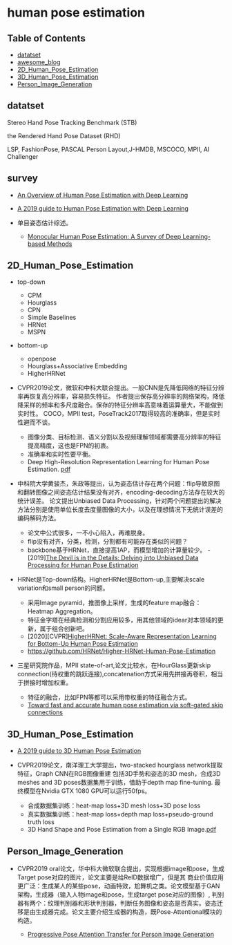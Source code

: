 # human pose estimation

## Table of Contents

- [datatset](#datatset)
- [awesome_blog](#awesome_blog)
- [2D_Human_Pose_Estimation](#2D_Human_Pose_Estimation)
- [3D_Human_Pose_Estimation](#3D_Human_Pose_Estimation)
- [Person_Image_Generation](#Person_Image_Generation)

## datatset

Stereo Hand Pose Tracking Benchmark (STB)

the Rendered Hand Pose Dataset (RHD)

LSP, FashionPose, PASCAL Person Layout,J-HMDB, MSCOCO, MPII, AI Challenger

## survey

- [An Overview of Human Pose Estimation with Deep Learning](https://medium.com/beyondminds/an-overview-of-human-pose-estimation-with-deep-learning-d49eb656739b)
- [A 2019 guide to Human Pose Estimation with Deep Learning](https://nanonets.com/blog/human-pose-estimation-2d-guide/)

- 单目姿态估计综述。
  - [Monocular Human Pose Estimation: A Survey of Deep Learning-based Methods](https://arxiv.org/pdf/2006.01423.pdf)

## 2D_Human_Pose_Estimation

- top-down
  - CPM
  - Hourglass
  - CPN
  - Simple Baselines
  - HRNet
  - MSPN
- bottom-up
  - openpose
  - Hourglass+Associative Embedding
  - HigherHRNet

- CVPR2019论文，微软和中科大联合提出。一般CNN是先降低网络的特征分辨率再恢复高分辨率，容易损失特征。
作者提出保存高分辨率的网络架构，降低降采样的频率和多尺度融合。保存的特征分辨率高意味着运算量大，不能做到实时性。
COCO，MPII test，PoseTrack2017取得较高的准确率，但是实时性避而不谈。
  - 图像分类、目标检测、语义分割以及视频理解领域都需要高分辨率的特征提高精度，这也是FPN的初衷。
  - 准确率和实时性要平衡。
  - Deep High-Resolution Representation Learning for Human Pose Estimation. [pdf](http://cn.arxiv.org/pdf/1902.09212.pdf)

- 中科院大学黄骏杰，朱政等提出，认为姿态估计存在两个问题：flip导致原图和翻转图像之间姿态估计结果没有对齐，encoding-decoding方法存在较大的统计误差。
论文提出Unbiased Data Processing，针对两个问题提出的解决方法分别是使用单位长度去度量图像的大小，以及在理想情况下无统计误差的编码解码方法。
  - 论文中公式很多，一不小心陷入，再难脱身。
  - flip没有对齐，分类，检测，分割都有可能存在类似的问题？
  - backbone基于HRNet，直接提高1AP，而模型增加的计算量较少。
  -[2019][The Devil is in the Details: Delving into Unbiased Data Processing for Human Pose Estimation](https://128.84.21.199/pdf/1911.07524.pdf)

- HRNet是Top-down结构。HigherHRNet是Bottom-up,主要解决scale variation和small person的问题。
  - 采用Image pyramid，推图像上采样，生成的feature map融合：Heatmap Aggregation。
  - 特征金字塔在经典检测和分割应用较多，用其他领域的idear对本领域的更新，属于组合创新吧。
  - [2020][CVPR][HigherHRNet: Scale-Aware Representation Learning for Bottom-Up Human Pose Estimation](https://arxiv.org/pdf/1908.10357.pdf)
  - <https://github.com/HRNet/Higher-HRNet-Human-Pose-Estimation>

- 三星研究院作品，MPII state-of-art,论文比较水，在HourGlass更新skip connection(待权重的跳跃连接),concatenation方式采用先拼接再卷积，相当于拼接时增加权重。
  - 特征的融合，比如FPN等都可以采用带权重的特征融合方式。
  - [Toward fast and accurate human pose estimation via soft-gated skip connections](https://arxiv.org/pdf/2002.11098v1.pdf)

## 3D_Human_Pose_Estimation

- [A 2019 guide to 3D Human Pose Estimation](https://blog.nanonets.com/human-pose-estimation-3d-guide/)

- CVPR2019论文，南洋理工大学提出，two-stacked hourglass network提取特征，Graph CNN在RGB图像重建
包括3D手势和姿态的3D mesh，合成3D meshes and 3D poses数据集用于训练，借助于depth map fine-tuning.
最终模型在Nvidia GTX 1080 GPU可以运行50fps。
  - 合成数据集训练：heat-map loss+3D mesh loss+3D pose loss
  - 真实数据集训练：heat-map loss+depth map loss+pseudo-ground truth loss
  - 3D Hand Shape and Pose Estimation from a Single RGB Image.[pdf](https://arxiv.org/pdf/1903.00812.pdf)

## Person_Image_Generation

- CVPR2019 oral论文，华中科大微软联合提出，实现根据image和pose，生成Target pose对应的图片，论文主要是给ReID数据增广，但是其
商业价值应用更广泛：生成某人的某些pose，动画特效，尬舞机之类。论文模型基于GAN架构，生成器（输入人物image和pose，生成target pose对应的图像）,
判别器有两个：纹理判别器和形状判别器，判断任务图像和姿态是否真实。姿态迁移是由生成器完成。论文主要介绍生成器的构造，既Pose-Attentional模块的构造。

  - [Progressive Pose Attention Transfer for Person Image Generation](https://arxiv.org/pdf/1904.03349.pdf)
